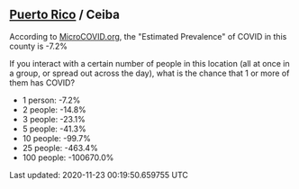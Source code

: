 
## [Puerto Rico](/united-states/puerto-rico) / Ceiba

According to [MicroCOVID.org](http://microcovid.org),
the "Estimated Prevalence" of COVID in this county is -7.2%

If you interact with a certain number of people in this location
(all at once in a group, or spread out across the day), what is the chance that
1 or more of them has COVID?

- 1 person: -7.2%
- 2 people: -14.8%
- 3 people: -23.1%
- 5 people: -41.3%
- 10 people: -99.7%
- 25 people: -463.4%
- 100 people: -100670.0%

Last updated: 2020-11-23 00:19:50.659755 UTC
